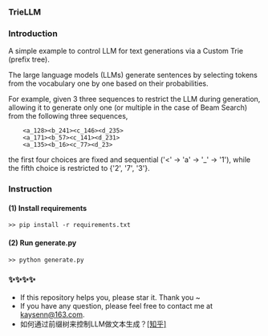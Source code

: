 ﻿### TrieLLM 


### Introduction
A simple example to control LLM for text generations via a Custom Trie (prefix tree).

The large language models (LLMs) generate sentences by selecting tokens from the vocabulary one by one based on their probabilities.

For example, given 3 three sequences to restrict the LLM during generation, allowing it to generate only one (or multiple in the case of Beam Search) from the following three sequences,

        <a_128><b_241><c_146><d_235>
        <a_171><b_57><c_141><d_231>
        <a_135><b_16><c_77><d_23>


the first four choices are fixed and sequential ('<' → 'a' → '_' → '1'), while the fifth choice is restricted to {'2', '7', '3'}.

### Instruction

#### (1) Install requirements 

    >> pip install -r requirements.txt

#### (2) Run generate.py

    >> python generate.py



### ✨✨✨✨ 
- If this repository helps you, please star it. Thank you ~
- If you have any question, please feel free to contact me at kaysenn@163.com.
- 如何通过前缀树来控制LLM做文本生成？[[知乎]](https://zhuanlan.zhihu.com/p/1604769906)

